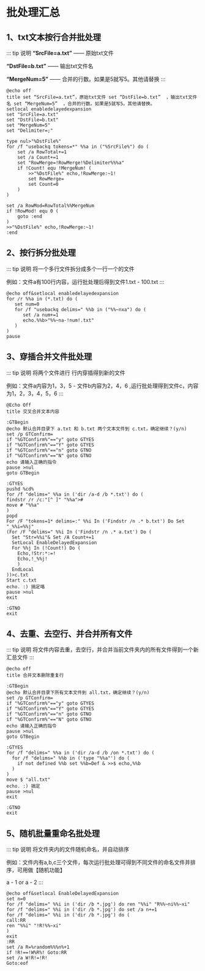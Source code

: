 # 批处理汇总

## 1、txt文本按行合并批处理
::: tip 说明
**“SrcFile=a.txt”** —— 原始txt文件 

**“DstFile=b.txt”** —— 输出txt文件名 

**“MergeNum=5”**  —— 合并的行数。如果是5就写5。其他请替换
:::


```batch
@echo off
title set “SrcFile=a.txt”，原始txt文件 set “DstFile=b.txt”  ，输出txt文件名 set “MergeNum=5”  ，合并的行数。如果是5就写5。其他请替换。
setlocal enabledelayedexpansion
set "SrcFile=a.txt"
set "DstFile=b.txt"
set "MergeNum=5"
set "Delimiter=;"
 
type nul>"%DstFile%"
for /f "usebackq tokens=*" %%a in ("%SrcFile%") do (
    set /a RowTotal+=1
    set /a Count+=1
    set "RowMerge=!RowMerge!%Delimiter%%%a"
    if !Count! equ !MergeNum! (
        >>"%DstFile%" echo,!RowMerge:~1!
        set RowMerge=
        set Count=0
    )
)
 
set /a RowMod=RowTotal%%MergeNum
if !RowMod! equ 0 (
    goto :end
)
>>"%DstFile%" echo,!RowMerge:~1!
:end
```

## 2、按行拆分批处理
::: tip 说明
将一个多行文件拆分成多个一行一个的文件 

例如：文件a有100行内容，运行批处理后得到文件1.txt - 100.txt
:::
```batch
@echo off&setlocal enabledelayedexpansion
for /r %%a in (*.txt) do (
   set num=0
   for /f "usebackq delims=" %%b in ("%%~nxa") do (
      set /a num+=1
      echo.%%b>"%%~na-!num!.txt"
   )
)
pause
```
## 3、穿插合并文件批处理
::: tip 说明
将两个文件进行 行内穿插得到新的文件

例如：文件a内容为1，3，5 - 文件b内容为2，4，6 ,运行批处理得到文件c，内容为1，2，3，4，5，6
:::
```batch
@Echo Off
title 交叉合并文本内容 

:GTBegin
@echo 默认合并目录下 a.txt 和 b.txt 两个文本文件到 c.txt，确定继续？(y/n)
set /p GTConfirm=
if "%GTConfirm%"=="y" goto GTYES
if "%GTConfirm%"=="Y" goto GTYES
if "%GTConfirm%"=="n" goto GTNO
if "%GTConfirm%"=="N" goto GTNO
echo 请输入正确的指令
pause >nul
goto GTBegin

:GTYES
pushd %cd%
for /f "delims=" %%a in ('dir /a-d /b *.txt') do (
findstr /r /c:"[^ ]" "%%a">#
move # "%%a"
)
popd
For /F "tokens=1* delims=:" %%i In ('Findstr /n .* b.txt') Do Set "_%%i=%%j"
(For /F "delims=" %%i In ('Findstr /n .* a.txt') Do (
  Set "Str=%%i"& Set /A Count+=1
  SetLocal EnableDelayedExpansion
  For %%j In (!Count!) Do (
    Echo,!Str:*:=!
    Echo,!_%%j!
    )
  EndLocal
))>c.txt
Start c.txt
echo. :) 搞定咯
pause >nul
exit

:GTNO
exit
```

## 4、去重、去空行、并合并所有文件
::: tip 说明
将文件内容去重，去空行，并合并当前文件夹内的所有文件得到一个新汇总文件
:::
```batch
@echo off
title 合并文本删除重复行 

:GTBegin
@echo 默认合并目录下所有文本文件到 all.txt，确定继续？(y/n)
set /p GTConfirm=
if "%GTConfirm%"=="y" goto GTYES
if "%GTConfirm%"=="Y" goto GTYES
if "%GTConfirm%"=="n" goto GTNO
if "%GTConfirm%"=="N" goto GTNO
echo 请输入正确的指令
pause >nul
goto GTBegin

:GTYES
for /f "delims=" %%a in ('dir /a-d /b /on *.txt') do (
  for /f "delims=" %%b in ('type "%%a"') do (
    if not defined %%b set %%b=Def & >>$ echo,%%b
  )
)
move $ "all.txt"
echo. :) 搞定
pause >nul
exit

:GTNO
exit
```


## 5、随机批量重命名批处理
::: tip 说明
将文件夹内的文件随机命名，并自动排序

例如：文件内有a,b,c三个文件，每次运行批处理可得到不同文件的命名文件并排序，可用做【随机功能】

a - 1 or a - 2
:::
```batch
@echo off&setlocal EnableDelayedExpansion
set n=0
for /f "delims=" %%i in ('dir /b *.jpg') do ren "%%i" "R%%~ni%%~xi"
for /f "delims=" %%i in ('dir /b *.jpg') do set /a n+=1
for /f "delims=" %%i in ('dir /b *.jpg') do (
call:RR
ren "%%i" "!R!%%~xi"
)
exit
:RR
set /a R=%random%%%n%+1
if !R!==!W%R%! Goto:RR
set /a W!R!=!R!
Goto:eof
```